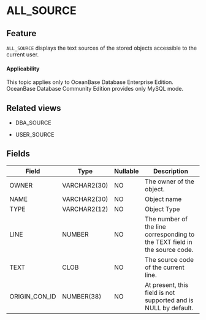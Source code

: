 ALL_SOURCE
===============================

Feature
-----------

`ALL_SOURCE` displays the text sources of the stored objects accessible to the current user.

<main id="notice" >
    <h4>Applicability</h4>
    <p>This topic applies only to OceanBase Database Enterprise Edition. OceanBase Database Community Edition provides only MySQL mode. </p>
  </main>

Related views
-------------

* DBA_SOURCE



* USER_SOURCE






Fields
-------------



| **Field**     | **Type**     | **Nullable** | **Description**                                                            |
|---------------|--------------|--------------|----------------------------------------------------------------------------|
| OWNER         | VARCHAR2(30) | NO           | The owner of the object.                                                   |
| NAME          | VARCHAR2(30) | NO           | Object name                                                                |
| TYPE          | VARCHAR2(12) | NO           | Object Type                                                                |
| LINE          | NUMBER       | NO           | The number of the line corresponding to the TEXT field in the source code. |
| TEXT          | CLOB         | NO           | The source code of the current line.                                       |
| ORIGIN_CON_ID | NUMBER(38)   | NO           | At present, this field is not supported and is NULL by default.            |



